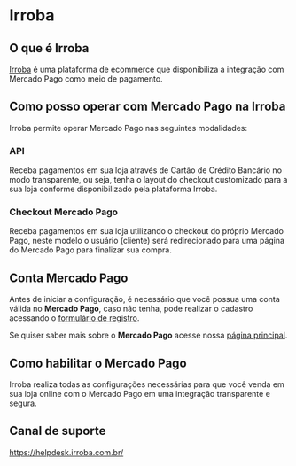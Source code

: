 # Irroba

## O que é Irroba

[Irroba](http://www.Irroba.com.br/) é uma plataforma de ecommerce que disponibiliza a integração com Mercado Pago como meio de pagamento.

## Como posso operar com Mercado Pago na Irroba

Irroba permite operar Mercado Pago nas seguintes modalidades:

### API

Receba pagamentos em sua loja através de Cartão de Crédito Bancário no modo transparente, ou seja, tenha o layout do checkout customizado para a sua loja conforme disponibilizado pela plataforma Irroba.

### Checkout Mercado Pago

Receba pagamentos em sua loja utilizando o checkout do próprio Mercado Pago, neste modelo o usuário (cliente) será redirecionado para uma página do Mercado Pago para finalizar sua compra.

## Conta Mercado Pago

Antes de iniciar a configuração, é necessário que você possua uma conta válida no **Mercado Pago**, caso não tenha, pode realizar o cadastro acessando o [formulário de registro](https://www.mercadopago.com.br/registration-mp?mode=mp).

Se quiser saber mais sobre o **Mercado Pago** acesse nossa [página principal](https://www.mercadopago.com.br/).

## Como habilitar o Mercado Pago

Irroba realiza todas as configurações necessárias para que você venda em sua loja online com o Mercado Pago em uma integração transparente e segura.

## Canal de suporte

https://helpdesk.irroba.com.br/
